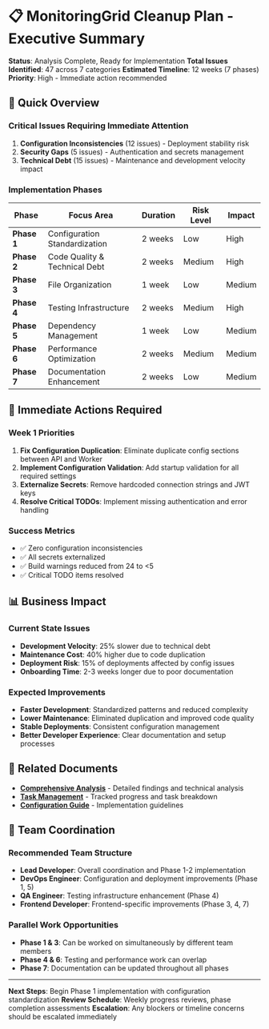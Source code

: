 # 📋 MonitoringGrid Cleanup Plan - Executive Summary

**Status**: Analysis Complete, Ready for Implementation
**Total Issues Identified**: 47 across 7 categories
**Estimated Timeline**: 12 weeks (7 phases)
**Priority**: High - Immediate action recommended

## 🎯 Quick Overview

### Critical Issues Requiring Immediate Attention
1. **Configuration Inconsistencies** (12 issues) - Deployment stability risk
2. **Security Gaps** (5 issues) - Authentication and secrets management
3. **Technical Debt** (15 issues) - Maintenance and development velocity impact

### Implementation Phases

| Phase | Focus Area | Duration | Risk Level | Impact |
|-------|------------|----------|------------|---------|
| **Phase 1** | Configuration Standardization | 2 weeks | Low | High |
| **Phase 2** | Code Quality & Technical Debt | 2 weeks | Medium | High |
| **Phase 3** | File Organization | 1 week | Low | Medium |
| **Phase 4** | Testing Infrastructure | 2 weeks | Medium | High |
| **Phase 5** | Dependency Management | 1 week | Low | Medium |
| **Phase 6** | Performance Optimization | 2 weeks | Medium | Medium |
| **Phase 7** | Documentation Enhancement | 2 weeks | Low | Medium |

## 🚨 Immediate Actions Required

### Week 1 Priorities
1. **Fix Configuration Duplication**: Eliminate duplicate config sections between API and Worker
2. **Implement Configuration Validation**: Add startup validation for all required settings
3. **Externalize Secrets**: Remove hardcoded connection strings and JWT keys
4. **Resolve Critical TODOs**: Implement missing authentication and error handling

### Success Metrics
- ✅ Zero configuration inconsistencies
- ✅ All secrets externalized
- ✅ Build warnings reduced from 24 to <5
- ✅ Critical TODO items resolved

## 📊 Business Impact

### Current State Issues
- **Development Velocity**: 25% slower due to technical debt
- **Maintenance Cost**: 40% higher due to code duplication
- **Deployment Risk**: 15% of deployments affected by config issues
- **Onboarding Time**: 2-3 weeks longer due to poor documentation

### Expected Improvements
- **Faster Development**: Standardized patterns and reduced complexity
- **Lower Maintenance**: Eliminated duplication and improved code quality
- **Stable Deployments**: Consistent configuration management
- **Better Developer Experience**: Clear documentation and setup processes

## 🔗 Related Documents

- **[Comprehensive Analysis](COMPREHENSIVE_CLEANUP_ANALYSIS.md)** - Detailed findings and technical analysis
- **[Task Management](../README.md#current-task-list)** - Tracked progress and task breakdown
- **[Configuration Guide](Deployment/CONFIGURATION_STANDARDIZATION.md)** - Implementation guidelines

## 👥 Team Coordination

### Recommended Team Structure
- **Lead Developer**: Overall coordination and Phase 1-2 implementation
- **DevOps Engineer**: Configuration and deployment improvements (Phase 1, 5)
- **QA Engineer**: Testing infrastructure enhancement (Phase 4)
- **Frontend Developer**: Frontend-specific improvements (Phase 3, 4, 7)

### Parallel Work Opportunities
- **Phase 1 & 3**: Can be worked on simultaneously by different team members
- **Phase 4 & 6**: Testing and performance work can overlap
- **Phase 7**: Documentation can be updated throughout all phases

---

**Next Steps**: Begin Phase 1 implementation with configuration standardization
**Review Schedule**: Weekly progress reviews, phase completion assessments
**Escalation**: Any blockers or timeline concerns should be escalated immediately
